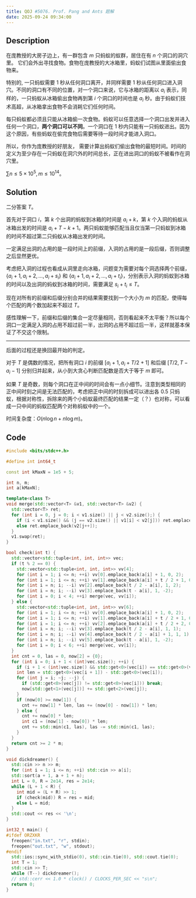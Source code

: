 ```yaml
---
title: QOJ #5076. Prof. Pang and Ants 题解
date: 2025-09-24 09:34:00
---
```


## Description

在庞教授的大房子边上，有一群包含 $m$ 只蚂蚁的蚁群，居住在有 $n$ 个洞口的洞穴里。 它们会外出寻找食物。食物在庞教授的大冰箱里，蚂蚁们试图从里面偷出食物来。

特别的, 一只蚂蚁需要 $1$ 秒从任何洞口离开，并同样需要 $1$ 秒从任何洞口进入洞穴。不同的洞口有不同的位置，对一个洞口来说，它与冰箱的距离以 $a_i$ 表示，同样的，一只蚂蚁从冰箱偷出食物再到第 $i$ 个洞口的时间也是 $a_i$ 秒。由于蚂蚁们技术高超，从冰箱拿出食物不会消耗它们任何时间。

每只蚂蚁都必须且只能从冰箱偷一次食物。蚂蚁可以任意选择一个洞口出发并进入任何一个洞口，**两个洞口可以不同**。一个洞口在 $1$ 秒内只能有一只蚂蚁进出。因为这个原因，有些蚂蚁在偷完食物后需要等待一段时间才能进入洞口。

所以，你作为庞教授的好朋友， 需要计算出蚂蚁们偷出食物的最短时间。时间的定义为至少存在一只蚂蚁在洞穴外的时间总长，正在进出洞口的蚂蚁不被看作在洞穴里。

$\sum n\leq 5\times 10^5,m\leq 10^{14}$。

## Solution

二分答案 $T$。

首先对于洞口 $i$，第 $k$ 个出洞的蚂蚁到冰箱的时间是 $a_i+k$，第 $k$ 个入洞的蚂蚁从冰箱出发的时间是 $a_i+T-k+1$。两只蚂蚁能够匹配当且仅当第一只蚂蚁到冰箱的时间不超过第二只蚂蚁从冰箱出发的时间。

一定满足出洞的占用的是一段时间上的前缀，入洞的占用的是一段后缀，否则调整之后显然更优。

考虑把入洞的过程也看成从洞里走向冰箱，问题变为需要对每个洞选择两个前缀，$\{a_i+1,a_i+2,\ldots,a_i+s_i\}$ 和 $\{a_i+1,a_i+2,\ldots,a_i+t_i\}$，分别表示入洞的蚂蚁到冰箱的时间以及出洞的蚂蚁到冰箱的时间，需要满足 $s_i+t_i\leq T$。

现在对所有的前缀和后缀分别合并的结果需要找到一个大小为 $m$ 的匹配，使得每个匹配的两个数加起来不超过 $T$。

感性理解一下，前缀和后缀的集合一定尽量相同，否则看起来不太平衡？所以每个洞口一定满足入洞的占用不超过前一半，出洞的占用不超过后一半，这样就基本保证了不交这个限制。

---

后面的过程还是换回最开始的判定。

对于 $T$ 是偶数的情况，把所有洞口 $i$ 的前缀 $[a_i+1,a_i+T/2+1]$ 和后缀 $[T/2,T-a_i-1]$ 分别归并起来，从小到大贪心判断匹配数是否大于等于 $m$ 即可。

如果 $T$ 是奇数，则每个洞口在正中间的时间会有一点小细节。注意到类型相同的正中间时刻之间是无法匹配的，考虑把正中间的时刻拆成可以进出各 $0.5$ 只蚂蚁，根据对称性，拆除来的两个小蚂蚁最终匹配的结果一定（？）也对称，可以看成一只中间的蚂蚁匹配两个对称蚂蚁中的一个。

时间复杂度：$O(n\log n+n\log m)$。

## Code

```cpp
#include <bits/stdc++.h>

#define int int64_t

const int kMaxN = 1e5 + 5;

int n, m;
int a[kMaxN];

template<class T>
void merge(std::vector<T> &v1, std::vector<T> &v2) {
  std::vector<T> ret;
  for (int i = 0, j = 0; i < v1.size() || j < v2.size();) {
    if (i < v1.size() && (j == v2.size() || v1[i] < v2[j])) ret.emplace_back(v1[i++]);
    else ret.emplace_back(v2[j++]);
  }
  v1.swap(ret);
}

bool check(int t) {
  std::vector<std::tuple<int, int, int>> vec;
  if (t % 2 == 0) {
    std::vector<std::tuple<int, int, int>> vv[4];
    for (int i = 1; i <= n; ++i) vv[0].emplace_back(a[i] + 1, 0, 2);
    for (int i = 1; i <= n; ++i) vv[1].emplace_back(a[i] + t / 2 + 1, 0, -2);
    for (int i = n; i; --i) vv[2].emplace_back(t / 2 - a[i], 1, 2);
    for (int i = n; i; --i) vv[3].emplace_back(t - a[i], 1, -2);
    for (int i = 0; i < 4; ++i) merge(vec, vv[i]);
  } else {
    std::vector<std::tuple<int, int, int>> vv[6];
    for (int i = 1; i <= n; ++i) vv[0].emplace_back(a[i] + 1, 0, 2);
    for (int i = 1; i <= n; ++i) vv[1].emplace_back(a[i] + t / 2 + 1, 0, -1);
    for (int i = 1; i <= n; ++i) vv[2].emplace_back(a[i] + t / 2 + 2, 0, -1);
    for (int i = n; i; --i) vv[3].emplace_back(t / 2 - a[i], 1, 1);
    for (int i = n; i; --i) vv[4].emplace_back(t / 2 - a[i] + 1, 1, 1);
    for (int i = n; i; --i) vv[5].emplace_back(t - a[i], 1, -2);
    for (int i = 0; i < 6; ++i) merge(vec, vv[i]);
  }
  int cnt = 0, las = 0, now[2] = {0};
  for (int i = 0; i + 1 < (int)vec.size(); ++i) {
    if (i + 1 < (int)vec.size() && std::get<0>(vec[i]) == std::get<0>(vec[i + 1])) continue;
    int len = std::get<0>(vec[i + 1]) - std::get<0>(vec[i]);
    for (int j = i; ~j; --j) {
      if (std::get<0>(vec[j]) != std::get<0>(vec[i])) break;
      now[std::get<1>(vec[j])] += std::get<2>(vec[j]);
    }
    if (now[0] >= now[1]) {
      cnt += now[1] * len, las += (now[0] - now[1]) * len;
    } else {
      cnt += now[0] * len;
      int c1 = (now[1] - now[0]) * len;
      cnt += std::min(c1, las), las -= std::min(c1, las);
    }
  }
  return cnt >= 2 * m;
}

void dickdreamer() {
  std::cin >> n >> m;
  for (int i = 1; i <= n; ++i) std::cin >> a[i];
  std::sort(a + 1, a + 1 + n);
  int L = 0, R = 2e14, res = 2e14;
  while (L + 1 < R) {
    int mid = (L + R) >> 1;
    if (check(mid)) R = res = mid;
    else L = mid;
  }
  std::cout << res << '\n';
}

int32_t main() {
#ifdef ORZXKR
  freopen("in.txt", "r", stdin);
  freopen("out.txt", "w", stdout);
#endif
  std::ios::sync_with_stdio(0), std::cin.tie(0), std::cout.tie(0);
  int T = 1;
  std::cin >> T;
  while (T--) dickdreamer();
  // std::cerr << 1.0 * clock() / CLOCKS_PER_SEC << "s\n";
  return 0;
}
```